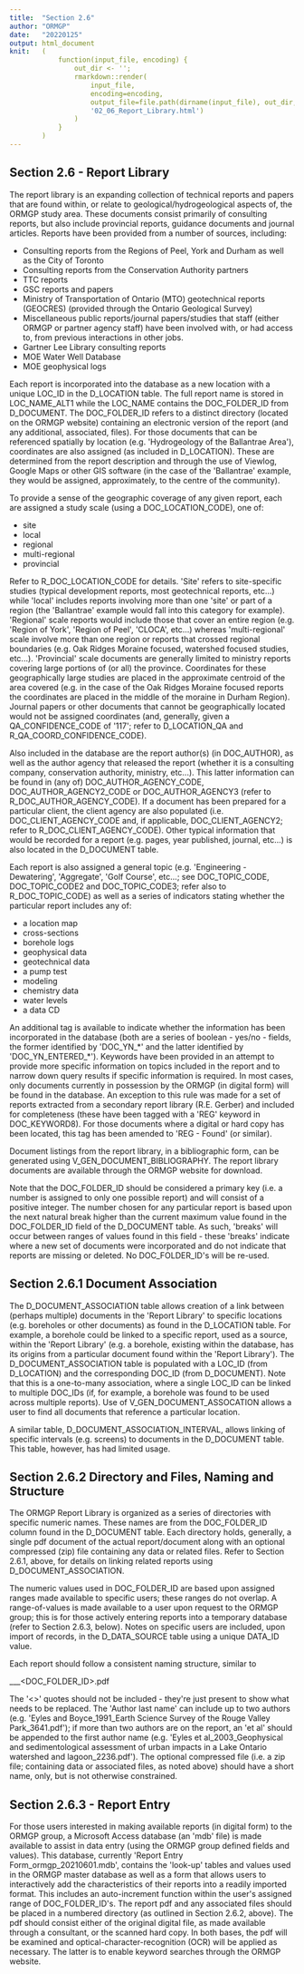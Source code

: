 ```yaml
---
title:  "Section 2.6"
author: "ORMGP"
date:   "20220125"
output: html_document
knit:   (
            function(input_file, encoding) {
                out_dir <- '';
                rmarkdown::render(
                    input_file,
                    encoding=encoding,
                    output_file=file.path(dirname(input_file), out_dir,
                    '02_06_Report_Library.html')
                )
            }
        )
---
```


## Section 2.6 - Report Library

The report library is an expanding collection of technical reports and papers that are found within, or relate to geological/hydrogeological aspects of, the ORMGP study area.  These documents consist primarily of consulting reports, but also include provincial reports, guidance documents and journal articles. Reports have been provided from a number of sources, including:

* Consulting reports from the Regions of Peel, York and Durham as well as the City of Toronto
* Consulting reports from the Conservation Authority partners
* TTC reports
* GSC reports and papers
* Ministry of Transportation of Ontario (MTO) geotechnical reports (GEOCRES) (provided through the Ontario Geological Survey)
* Miscellaneous public reports/journal papers/studies that staff (either ORMGP or partner agency staff) have been involved with, or had access to, from previous interactions in other jobs.
* Gartner Lee Library consulting reports
* MOE Water Well Database 
* MOE geophysical logs

Each report is incorporated into the database as a new location with a unique LOC_ID in the D_LOCATION table.  The full report name is stored in LOC_NAME_ALT1 while the LOC_NAME contains the DOC_FOLDER_ID from D_DOCUMENT.  The DOC_FOLDER_ID refers to a distinct directory (located on the ORMGP website) containing an electronic version of the report (and any additional, associated, files).  For those documents that can be referenced spatially by location (e.g. 'Hydrogeology of the Ballantrae Area'), coordinates are also assigned (as included in D_LOCATION).   These are determined from the report description and through the use of Viewlog, Google Maps or other GIS software (in the case of the 'Ballantrae' example, they would be assigned, approximately, to the centre of the community).

To provide a sense of the geographic coverage of any given report, each are assigned a study scale (using a DOC_LOCATION_CODE), one of:

* site
* local
* regional
* multi-regional
* provincial 

Refer to R_DOC_LOCATION_CODE for details. 'Site' refers to site-specific studies (typical development reports, most geotechnical reports, etc...) while 'local' includes reports involving more than one 'site' or part of a region (the 'Ballantrae' example would fall into this category for example).  'Regional' scale reports would include those that cover an entire region (e.g. 'Region of York', 'Region of Peel', 'CLOCA', etc...) whereas 'multi-regional' scale involve more than one region or reports that crossed regional boundaries (e.g. Oak Ridges Moraine focused, watershed focused studies, etc...).  'Provincial' scale documents are generally limited to ministry reports covering large portions of (or all) the province.  Coordinates for these geographically large studies are placed in the approximate centroid of the area covered (e.g. in the case of the Oak Ridges Moraine focused reports the coordinates are placed in the middle of the moraine in Durham Region).  Journal papers or other documents that cannot be geographically located would not be assigned coordinates (and, generally, given a QA_CONFIDENCE_CODE of '117'; refer to D_LOCATION_QA and R_QA_COORD_CONFIDENCE_CODE).

Also included in the database are the report author(s) (in DOC_AUTHOR), as well as the author agency that released the report (whether it is a consulting company, conservation authority, ministry, etc...).  This latter information can be found in (any of) DOC_AUTHOR_AGENCY_CODE, DOC_AUTHOR_AGENCY2_CODE or DOC_AUTHOR_AGENCY3 (refer to R_DOC_AUTHOR_AGENCY_CODE).  If a document has been prepared for a particular client, the client agency are also populated (i.e. DOC_CLIENT_AGENCY_CODE and, if applicable, DOC_CLIENT_AGENCY2; refer to R_DOC_CLIENT_AGENCY_CODE).  Other typical information that would be recorded for a report (e.g. pages, year published, journal, etc...) is also located in the D_DOCUMENT table.

Each report is also assigned a general topic (e.g. 'Engineering - Dewatering', 'Aggregate', 'Golf Course', etc...; see DOC_TOPIC_CODE, DOC_TOPIC_CODE2 and DOC_TOPIC_CODE3; refer also to R_DOC_TOPIC_CODE) as well as a series of indicators stating whether the particular report includes any of:

* a location map
* cross-sections
* borehole logs
* geophysical data
* geotechnical data
* a pump test
* modeling
* chemistry data
* water levels
* a data CD

An additional tag is available to indicate whether the information has been
incorporated in the database (both are a series of boolean - yes/no - fields,
the former identified by 'DOC_YN_\*' and the latter identified by
'DOC_YN_ENTERED_\*').  Keywords have been provided in an attempt to provide more specific information on topics included in the report and to narrow down query results if specific information is required.  In most cases, only documents currently in possession by the ORMGP (in digital form) will be found in the database.  An exception to this rule was made for a set of reports extracted from a secondary report library (R.E. Gerber) and included for completeness (these have been tagged with a 'REG' keyword in DOC_KEYWORD8).  For those documents where a digital or hard copy has been located, this tag has been amended to 'REG - Found' (or similar).

Document listings from the report library, in a bibliographic form, can be generated using V_GEN_DOCUMENT_BIBLIOGRAPHY.  The report library documents are available through the ORMGP website for download.

Note that the DOC_FOLDER_ID should be considered a primary key (i.e. a number is assigned to only one possible report) and will consist of a positive integer.  The number chosen for any particular report is based upon the next natural break higher than the current maximum value found in the DOC_FOLDER_ID field of the D_DOCUMENT table.  As such, 'breaks' will occur between ranges of values found in this field - these 'breaks' indicate where a new set of documents were incorporated and do not indicate that reports are missing or deleted.  No DOC_FOLDER_ID's will be re-used.

## Section 2.6.1 Document Association

The D_DOCUMENT_ASSOCIATION table allows creation of a link between (perhaps multiple) documents in the 'Report Library' to specific locations (e.g. boreholes or other documents) as found in the D_LOCATION table.  For example, a borehole could be linked to a specific report, used as a source, within the 'Report Library' (e.g. a borehole, existing within the database, has its origins from a particular document found within the 'Report Library').  The D_DOCUMENT_ASSOCIATION table is populated with a LOC_ID (from D_LOCATION) and the corresponding DOC_ID (from D_DOCUMENT).  Note that this is a one-to-many association, where a single LOC_ID can be linked to multiple DOC_IDs (if, for example, a borehole was found to be used across multiple reports).  Use of V_GEN_DOCUMENT_ASSOCATION allows a user to find all documents that reference a particular location.  

A similar table, D_DOCUMENT_ASSOCIATION_INTERVAL, allows linking of specific intervals (e.g. screens) to documents in the D_DOCUMENT table.  This table, however, has had limited usage.

## Section 2.6.2 Directory and Files, Naming and Structure

The ORMGP Report Library is organized as a series of directories with specific numeric names.  These names are from the DOC_FOLDER_ID column found in the D_DOCUMENT table.  Each directory holds, generally, a single pdf document of the actual report/document along with an optional compressed (zip) file containing any data or related files.  Refer to Section 2.6.1, above, for details on linking related reports using D_DOCUMENT_ASSOCIATION. 

The numeric values used in DOC_FOLDER_ID are based upon assigned ranges made available to specific users; these ranges do not overlap.  A range-of-values is made available to a user upon request to the ORMGP group; this is for those actively entering reports into a temporary database (refer to Section 2.6.3, below). Notes on specific users are included, upon import of records, in the D_DATA_SOURCE table using a unique DATA_ID value.

Each report should follow a consistent naming structure, similar to

<Author last name>\_<Year>\_<Short title>\_<DOC_FOLDER_ID>.pdf

The '<>' quotes should not be included - they're just present to show what needs to be replaced.  The 'Author last name' can include up to two authors (e.g. 'Eyles and Boyce_1991_Earth Science Survey of the Rouge Valley Park_3641.pdf'); if more than two authors are on the report, an 'et al' should be appended to the first author name (e.g. 'Eyles et al_2003_Geophysical and sedimentological assessment of urban impacts in a Lake Ontario watershed and lagoon_2236.pdf').  The optional compressed file (i.e. a zip file; containing data or associated files, as noted above) should have a short name, only, but is not otherwise constrained.

## Section 2.6.3 - Report Entry

For those users interested in making available reports (in digital form) to the ORMGP group, a Microsoft Access database (an 'mdb' file) is made available to assist in data entry (using the ORMGP group defined fields and values).  This database, currently 'Report Entry Form_ormgp_20210601.mdb', contains the 'look-up' tables and values used in the ORMGP master database as well as a form that allows users to interactively add the characteristics of their reports into a readily imported format.  This includes an auto-increment function within the user's assigned range of DOC_FOLDER_ID's.  The report pdf and any associated files should be placed in a numbered directory (as outlined in Section 2.6.2, above).  The pdf should consist either of the original digital file, as made available through a consultant, or the scanned hard copy.  In both bases, the pdf will be examined and optical-character-recognition (OCR) will be applied as necessary.  The latter is to enable keyword searches through the ORMGP website.

